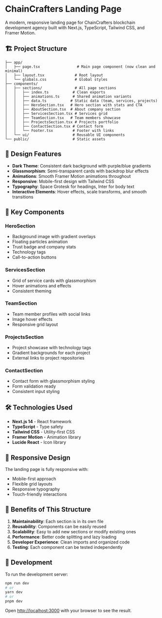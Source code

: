 # ChainCrafters Landing Page

A modern, responsive landing page for ChainCrafters blockchain development agency built with Next.js, TypeScript, Tailwind CSS, and Framer Motion.

## 🏗️ Project Structure

```
├── app/
│   ├── page.tsx                 # Main page component (now clean and minimal)
│   ├── layout.tsx              # Root layout
│   └── globals.css             # Global styles
├── components/
│   ├── sections/               # All page sections
│   │   ├── index.ts           # Clean exports
│   │   ├── animations.ts      # Shared animation variants
│   │   ├── data.ts           # Static data (team, services, projects)
│   │   ├── HeroSection.tsx   # Hero section with stats and CTA
│   │   ├── AboutSection.tsx  # About company section
│   │   ├── ServicesSection.tsx # Services grid
│   │   ├── TeamSection.tsx   # Team members showcase
│   │   ├── ProjectsSection.tsx # Projects portfolio
│   │   ├── ContactSection.tsx # Contact form
│   │   └── Footer.tsx         # Footer with links
│   └── ui/                    # Reusable UI components
└── public/                    # Static assets
```

## 🎨 Design Features

- **Dark Theme**: Consistent dark background with purple/blue gradients
- **Glassmorphism**: Semi-transparent cards with backdrop blur effects
- **Animations**: Smooth Framer Motion animations throughout
- **Responsive**: Mobile-first design with Tailwind CSS
- **Typography**: Space Grotesk for headings, Inter for body text
- **Interactive Elements**: Hover effects, scale transforms, and smooth transitions

## 🚀 Key Components

### HeroSection
- Background image with gradient overlays
- Floating particles animation
- Trust badge and company stats
- Technology tags
- Call-to-action buttons

### ServicesSection
- Grid of service cards with glassmorphism
- Hover animations and effects
- Consistent theming

### TeamSection
- Team member profiles with social links
- Image hover effects
- Responsive grid layout

### ProjectsSection
- Project showcase with technology tags
- Gradient backgrounds for each project
- External links to project repositories

### ContactSection
- Contact form with glassmorphism styling
- Form validation ready
- Consistent input styling

## 🛠️ Technologies Used

- **Next.js 14** - React framework
- **TypeScript** - Type safety
- **Tailwind CSS** - Utility-first CSS
- **Framer Motion** - Animation library
- **Lucide React** - Icon library

## 📱 Responsive Design

The landing page is fully responsive with:
- Mobile-first approach
- Flexible grid layouts
- Responsive typography
- Touch-friendly interactions

## 🎯 Benefits of This Structure

1. **Maintainability**: Each section is in its own file
2. **Reusability**: Components can be easily reused
3. **Scalability**: Easy to add new sections or modify existing ones
4. **Performance**: Better code splitting and lazy loading
5. **Developer Experience**: Clean imports and organized code
6. **Testing**: Each component can be tested independently

## 🔧 Development

To run the development server:

```bash
npm run dev
# or
yarn dev
# or
pnpm dev
```

Open [http://localhost:3000](http://localhost:3000) with your browser to see the result.
